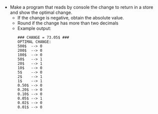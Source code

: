 - Make a program that reads by console the change to return in a store and show the optimal change.
    * If the change is negative, obtain the absolute value.
    * Round if the change has more than two decimals
    * Example output:
        ```
        ### CHANGE = 73.05$ ###
        OPTIMAL CHANGE:
        500$  --> 0
        200$  --> 0
        100$  --> 0
        50$   --> 1
        20$   --> 1
        10$   --> 0
        5$    --> 0
        2$    --> 1
        1$    --> 1
        0.50$ --> 0
        0.20$ --> 0
        0.10$ --> 0
        0.05$ --> 1
        0.02$ --> 0
        0.01$ --> 0
        ```